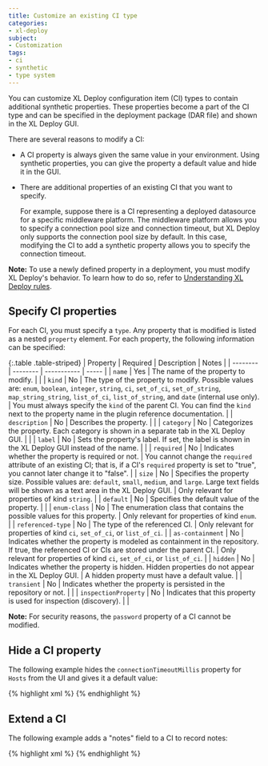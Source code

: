 ```yaml
---
title: Customize an existing CI type
categories:
- xl-deploy
subject:
- Customization
tags:
- ci
- synthetic
- type system
---
```


You can customize XL Deploy configuration item (CI) types to contain additional synthetic properties. These properties become a part of the CI type and can be specified in the deployment package (DAR file) and shown in the XL Deploy GUI.

There are several reasons to modify a CI:

* A CI property is always given the same value in your environment. Using synthetic properties, you can give the property a default value and hide it in the GUI.
* There are additional properties of an existing CI that you want to specify.

    For example, suppose there is a CI representing a deployed datasource for a specific middleware platform. The middleware platform allows you to specify a connection pool size and connection timeout, but XL Deploy only supports the connection pool size by default. In this case, modifying the CI to add a synthetic property allows you to specify the connection timeout.

**Note:** To use a newly defined property in a deployment, you must modify XL Deploy's behavior. To learn how to do so, refer to [Understanding XL Deploy rules](/xl-deploy/concept/understanding-xl-deploy-rules.html).

## Specify CI properties

For each CI, you must specify a `type`. Any property that is modified is listed as a nested `property` element. For each property, the following information can be specified:

{:.table .table-striped}
| Property | Required | Description | Notes |
| -------- | -------- | ----------- | ----- |
| `name` | Yes | The name of the property to modify. | |
| `kind` | No | The type of the property to modify. Possible values are: `enum`, `boolean`, `integer`, `string`, `ci`, `set_of_ci`, `set_of_string`, `map_string_string`, `list_of_ci`, `list_of_string`, and `date` (internal use only). | You must always specify the `kind` of the parent CI. You can find the `kind` next to the property name in the plugin reference documentation. |
| `description` | No | Describes the property. | |
| `category` | No | Categorizes the property. Each category is shown in a separate tab in the XL Deploy GUI. | |
| `label` | No | Sets the property's label. If set, the label is shown in the XL Deploy GUI instead of the name. | |
| `required` | No | Indicates whether the property is required or not. | You cannot change the `required` attribute of an existing CI; that is, if a CI's `required` property is set to "true", you cannot later change it to "false". |
| `size` | No | Specifies the property size. Possible values are: `default`, `small`, `medium`, and `large`. Large text fields will be shown as a text area in the XL Deploy GUI. | Only relevant for properties of kind `string`. |
| `default` | No | Specifies the default value of the property. | |
| `enum-class` | No | The enumeration class that contains the possible values for this property. | Only relevant for properties of kind `enum`. |
| `referenced-type` | No | The type of the referenced CI. | Only relevant for properties of kind `ci`, `set_of_ci`, or `list_of_ci`. |
| `as-containment` | No | Indicates whether the property is modeled as containment in the repository. If true, the referenced CI or CIs are stored under the parent CI. | Only relevant for properties of kind `ci`, `set_of_ci`, or `list_of_ci`. |
| `hidden` | No | Indicates whether the property is hidden. Hidden properties do not appear in the XL Deploy GUI. | A hidden property must have a default value. |
| `transient` | No | Indicates whether the property is persisted in the repository or not. | |
| `inspectionProperty` | No | Indicates that this property is used for inspection (discovery). | |

**Note:** For security reasons, the `password` property of a CI cannot be modified.

## Hide a CI property

The following example hides the `connectionTimeoutMillis` property for `Hosts` from the UI and gives it a default value:

{% highlight xml %}
<type-modification type="base.Host">
    <property name="connectionTimeoutMillis" kind="integer" default="1200000" hidden="true" />
</type-modification>
{% endhighlight %}

## Extend a CI

The following example adds a "notes" field to a CI to record notes:

{% highlight xml %}
<type-modification type="overthere.Host">
    <property name="notes" kind="string"/>
</type-modification>
{% endhighlight %}
